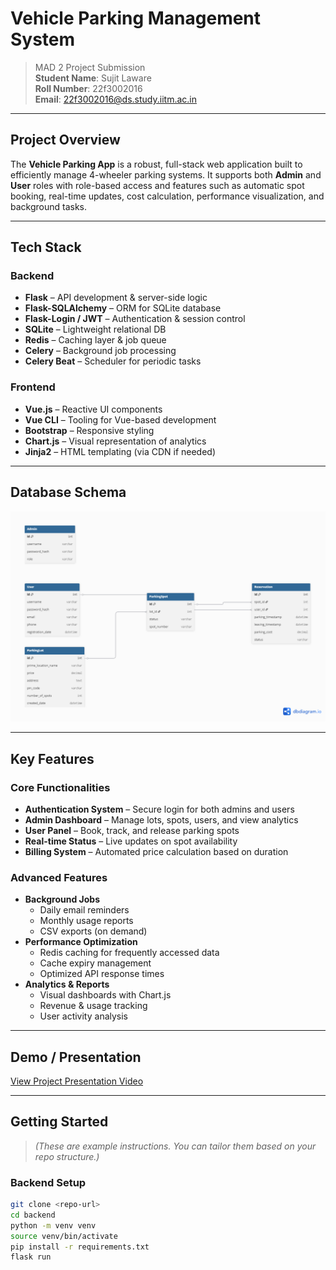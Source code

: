 # Vehicle Parking Management System

> MAD 2 Project Submission  
> **Student Name**: Sujit Laware  
> **Roll Number**: 22f3002016  
> **Email**: 22f3002016@ds.study.iitm.ac.in

---

## Project Overview

The **Vehicle Parking App** is a robust, full-stack web application built to efficiently manage 4-wheeler parking systems. It supports both **Admin** and **User** roles with role-based access and features such as automatic spot booking, real-time updates, cost calculation, performance visualization, and background tasks.

---

## Tech Stack

### Backend
- **Flask** – API development & server-side logic
- **Flask-SQLAlchemy** – ORM for SQLite database
- **Flask-Login / JWT** – Authentication & session control
- **SQLite** – Lightweight relational DB
- **Redis** – Caching layer & job queue
- **Celery** – Background job processing
- **Celery Beat** – Scheduler for periodic tasks

### Frontend
- **Vue.js** – Reactive UI components
- **Vue CLI** – Tooling for Vue-based development
- **Bootstrap** – Responsive styling
- **Chart.js** – Visual representation of analytics
- **Jinja2** – HTML templating (via CDN if needed)

---

## Database Schema

![Database Schema](backend/Untitled.png)

---

## Key Features

### Core Functionalities
- **Authentication System** – Secure login for both admins and users
- **Admin Dashboard** – Manage lots, spots, users, and view analytics
- **User Panel** – Book, track, and release parking spots
- **Real-time Status** – Live updates on spot availability
- **Billing System** – Automated price calculation based on duration

### Advanced Features
- **Background Jobs**
  - Daily email reminders
  - Monthly usage reports
  - CSV exports (on demand)
- **Performance Optimization**
  - Redis caching for frequently accessed data
  - Cache expiry management
  - Optimized API response times
- **Analytics & Reports**
  - Visual dashboards with Chart.js
  - Revenue & usage tracking
  - User activity analysis

---

## Demo / Presentation

[View Project Presentation Video](https://drive.google.com/drive/folders/1i_iVS38cGJuU0cOwBt1fK5ZjCGa85zSS?usp=sharing)

---

## Getting Started

> *(These are example instructions. You can tailor them based on your repo structure.)*

### Backend Setup

```bash
git clone <repo-url>
cd backend
python -m venv venv
source venv/bin/activate
pip install -r requirements.txt
flask run
